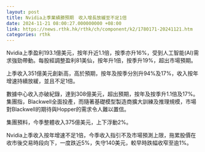 ```yaml
---
layout: post
title: Nvidia上季業績勝預期　收入增長放緩至不足1倍
date: 2024-11-21 08:00:27.000000000 +08:00
link: https://news.rthk.hk/rthk/ch/component/k2/1780171-20241121.htm
categories: rthk
---
```


Nvidia上季盈利193.1億美元，按年升近1.1倍，按季亦升16%，受到人工智能(AI)需求強勁帶動。每股經調整盈利81美仙，按年升1倍，按季升19%，超出市場預期。

上季收入351億美元創新高，高於預期，按年及按季分別升94%及17%，收入按年增速持續放緩，並且不足1倍。

數據中心收入亦破紀錄，達到308億美元，超出預期，按年及按季升1.1倍及17%。集團指，Blackwell全面投產，而隨著基礎模型製造商擴大訓練及推理規模，市場對Blackwell的期待與Hopper的需求令人難以置信。

集團預料，今季整體收入375億美元，上下浮動2%。

Nvidia上季收入按年增速不足1倍，今季收入指引不及市場預測上限，拖累股價在收市後交易時段向下，一度跌近5%，失守140美元，較早時跌幅收窄至逾1%。
